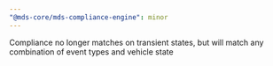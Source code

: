 ```yaml
---
"@mds-core/mds-compliance-engine": minor
---
```


Compliance no longer matches on transient states, but will match any combination of event types and vehicle state
